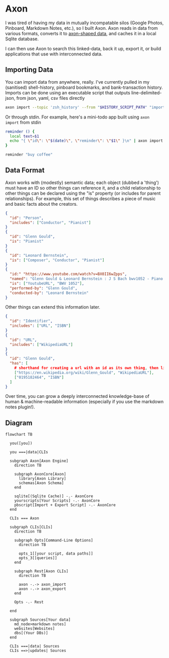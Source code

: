 # Axon

I was tired of having my data in mutually incompatable silos (Google Photos,
Pinboard, Markdown Notes, etc.), so I built Axon. Axon reads in data from
various formats, converts it to
[axon-shaped data](https://raw.githubusercontent.com/rgrannell1/axon/main/schemas/axon.json),
and caches it in a local Sqlite database.

I can then use Axon to search this linked-data, back it up, export it, or build
applications that use with interconnected data.

## Importing Data

You can import data from anywhere, really. I've currently pulled in my
(sanitised) shell-history, pinboard bookmarks, and bank-transaction history.
Imports can be done using an executable script that outputs line-delimited-json,
from json, yaml, csv files directly

```bash
axon import --topic 'zsh_history' --from "$HISTORY_SCRIPT_PATH" "importer.fpath=$HOME/.zsh_history"
```

Or through stdin. For example, here's a mini-todo app built using `axon import`
from stdin

```bash
reminder () {
  local text=$1
  echo "{ \"id\": \"$(date)\", \"reminder\": \"$1\" }\n" | axon import --topic 'my-reminders' -
}

reminder "buy coffee"
```

## Data Format

Axon works with (modestly) semantic data; each object (dubbed a 'thing') must
have an ID so other things can reference it, and a child relationship to other
things can be declared using the "is" property (or includes for parent
relationships). For example, this set of things describes a piece of music and
basic facts about the creators.

```json
{
  "id": "Person",
  "includes": ["Conductor", "Pianist"]
}
{
  "id": "Glenn Gould",
  "is": "Pianist"
}
{
  "id": "Leonard Bernstein",
  "is": ["Composer", "Conductor", "Pianist"]
}
{
  "id:" "https://www.youtube.com/watch?v=BX0II6wZpps",
  "named": "Glenn Gould & Leonard Bernstein : J S Bach bwv1052 - Piano Concerto # 1 , Allegro",
  "is": ["YoutubeURL", "BWV 1052"],
  "performed-by": "Glenn Gould",
  "conducted-by": "Leonard Bernstein"
}
```

Other things can extend this information later.

```json
{
  "id": "Identifier",
  "includes": ["URL", "ISBN"]
}
{
  "id": "URL",
  "includes": ["WikipediaURL"]
}
{
  "id": "Glenn Gould",
  "has": [
    # shorthand for creating a url with an id as its own thing, then linking by id
    ["https://en.wikipedia.org/wiki/Glenn_Gould", "WikipediaURL"],
    ["0195182464", "ISBN"]
  ]
}
```

Over time, you can grow a deeply interconnected knowledge-base of human &
machine-readable information (especially if you use the markdown notes plugin!).

## Diagram

```mermaid
flowchart TB

  you([you])

  you ===|data|CLIs

  subgraph Axon[Axon Engine]
    direction TB

    subgraph AxonCore[Axon]
      library[Axon Library]
      schemas[Axon Schema]
    end

    sqlite[(Sqlite Cache)] -.- AxonCore
    yourscripts[Your Scripts] -.- AxonCore
    pbscript[Import + Export Script] -.- AxonCore
  end

  CLIs === Axon

  subgraph CLIs[CLIs]
    direction TB

    subgraph Opts[Command-Line Options]
      direction TB

      opts_1[[your script, data paths]]
      opts_3[[queries]]
    end

    subgraph Rest[Axon CLIs]
      direction TB

      axon -.-> axon_import
      axon -.-> axon_export
    end

    Opts -.- Rest

  end

  subgraph Sources[Your data]
    md_node>markdown notes]
    websites[Websites]
    dbs[(Your DBs)]
  end

  CLIs ===|data| Sources
  CLIs ==>|updates| Sources
```
